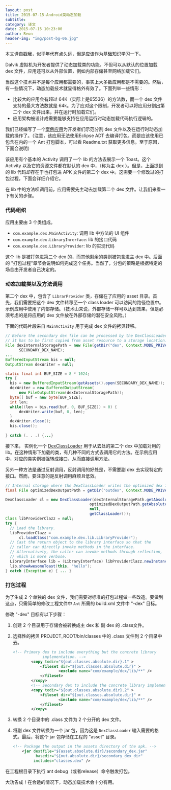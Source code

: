 ```yaml
---
layout: post  
title: 2015-07-15-Android类动态加载  
subtitle:  
category: 译文  
date: 2015-07-15 10:23:00  
author: Reon  
header-img: "img/post-bg-06.jpg"
---
```

本文译自[戳我](http://android-developers.blogspot.com/2011/07/custom-class-loading-in-dalvik.html)，似乎年代有点久远，但是应该作为基础知识学习一下。   

<!--more-->   

Dalvik 虚拟机为开发者提供了动态加载类的功能。不但可以从默认的位置加载 dex 文件，应用还可以从外部位置，例如内部存储甚至网络加载它们。   

当然这个技术并不是每个应用都需要的，事实上大多数应用都是不需要的。然后，有一些情况下，动态加载技术就显得格外有效了。下面列举一些情形：   

* 比较大的应用会有超过 64K（实际上是65536）的方法数，而一个 dex 文件支持的最大方法数就是 64k。为了应对这个限制，开发者可以将应用分割出第二个 dex 文件出来，并在运行时加载它们。   
* 应用架构被设计成需要能够支持在应用运行时动态加载代码执行逻辑的。   

我们已经编写了一个[案例应用](http://code.google.com/p/android-custom-class-loading-sample/)为开发者们示范分割 dex 文件以及在运行时动态加载的操作了。（注意，该应用无法使用Eclipse ADT 去编译打包。而是应该使用已包含在内的一个 Ant 打包脚本，可以看 Readme.txt 获取更多信息。至于原因，下面会说明）   

该应用有个基本的 Activity 调用了一个 lib 的方法去展示一个 Toast。这个 Activity 以及它的资源文件都在默认的 dex 中，（称为主 dex ）。但是，上面提到的 lib 代码却存在于也打包进 APK 文件的第二个 dex 中。这需要一个修改过的打包过程，下面会详细介绍它。   

在 lib 中的方法呗调用前，应用需要先主动去加载第二个 dex 文件。让我们来看一下有关的步骤。

### 代码组织 
  
应用主要由 3 个类组成。

* `com.example.dex.MainActivity`: 调用 lib 中方法的 UI 组件
* `com.example.dex.LibraryInrerface`: lib 的接口代码
* `com.example.dex.LibraryProvider`: lib 的实现代码

这个 lib 是被打包进第二个 dex 的，而其他剩余的类则被包含进主 dex 中。后面的 "打包过程"章节会说明如何完成这个任务。当然了，分包的策略是根据特定的场合由开发者自己决定的。   

### 动态加载类以及方法调用

第二个 dex 中，包含了 `LibrarProvider` 类，存储在了应用的 asset 目录。首先，我们需要把这个 dex 文件转移至一个 class loader 可以访问的路径位置中。示例应用中使用了内部存储。（技术山来说，外部存储一样可以达到效果，但是必须考虑的是将应用的 dex 文件放在外部存储的潜在安全风险。）   

下面的代码片段来自 `MainActivity` 用于完成 dex 文件的拷贝转移。     

```java
// Before the secondary dex file can be processed by the DexClassLoader,
// it has to be first copied from asset resource to a storage location.
File dexInternalStoragePath = new File(getDir("dex", Context.MODE_PRIVATE),
      SECONDARY_DEX_NAME);
...
BufferedInputStream bis = null;
OutputStream dexWriter = null;

static final int BUF_SIZE = 8 * 1024;
try {
  bis = new BufferedInputStream(getAssets().open(SECONDARY_DEX_NAME));
  dexWriter = new BufferedOutputStream(
      new FileOutputStream(dexInternalStoragePath));
  byte[] buf = new byte[BUF_SIZE];
  int len;
  while((len = bis.read(buf, 0, BUF_SIZE)) > 0) {
      dexWriter.write(buf, 0, len);
  }
  dexWriter.close();
  bis.close();
  
} catch (. . .) {...} 
```

接下来， 实例化一个 [DexClassLoader](http://developer.android.com/reference/dalvik/system/DexClassLoader.html) 用于从去处的第二个 dex 中加载对用的 lib。在这种情形下加载的类，有几种不同的方式去调用它的方法。在示例应用中，对应的类实例被强转成接口，从而直接调用方法。   

另外一种方法是通过反射调用，反射调用的好处是，不需要副 dex 去实现特定的接口。然而，要注意的是反射调用麻烦且低效。   

```java
// Internal storage where the DexClassLoader writes the optimized dex file to
final File optimizedDexOutputPath = getDir("outdex", Context.MODE_PRIVATE);

DexClassLoader cl = new DexClassLoader(dexInternalStoragePath.getAbsolutePath(),
                                     optimizedDexOutputPath.getAbsolutePath(),
                                     null,
                                     getClassLoader());
Class libProviderClazz = null;
try {
  // Load the library.
  libProviderClazz =
      cl.loadClass("com.example.dex.lib.LibraryProvider");
  // Cast the return object to the library interface so that the
  // caller can directly invoke methods in the interface.
  // Alternatively, the caller can invoke methods through reflection,
  // which is more verbose. 
  LibraryInterface lib = (LibraryInterface) libProviderClazz.newInstance();
  lib.showAwesomeToast(this, "hello");
} catch (Exception e) { ... }
```

### 打包过程

为了生成 2 个单独的 dex 文件，我们需要对标准的打包过程做一些改造。要做到这点，只需简单的修改工程文件中 `Ant` 所需的 build.xml 文件中 "-dex" 目标。   

修改 "-dex" 目标有以下步骤：   

1. 创建 2 个目录用于存储会被转换成主 dex 和 副 dex 的 .class文件。
2. 选择性的拷贝 PROJECT_ROOT/bin/classes 中的 .class 文件到 2 个目录中去。

	```xml
	<!-- Primary dex to include everything but the concrete library
                 implementation. -->
            <copy todir="${out.classes.absolute.dir}.1" >
                <fileset dir="${out.classes.absolute.dir}" >
                        <exclude name="com/example/dex/lib/**" />
                </fileset>
            </copy>
            <!-- Secondary dex to include the concrete library implementation. -->
            <copy todir="${out.classes.absolute.dir}.2" >
                <fileset dir="${out.classes.absolute.dir}" >
                        <include name="com/example/dex/lib/**" />
                </fileset>
            </copy>     
	```
	

3. 转换 2 个目录中的 .class 文件为 2 个分开的 dex 文件。
4. 将副 dex 文件转换为一个 jar 包，因为这是 `DexClassLoader` 输入需要的格式。最后，将这个 jar 包存储在工程的 "asset" 目录。

	```xml
	<!-- Package the output in the assets directory of the apk. -->
		<jar destfile="${asset.absolute.dir}/secondary_dex.jar"
			  basedir="${out.absolute.dir}/secondary_dex_dir"
	         includes="classes.dex" />
	```
                   
在工程根目录下执行 ant debug（或者release）命令触发打包。   

大功告成！在合适的情况下，动态加载技术会十分有用。   

 